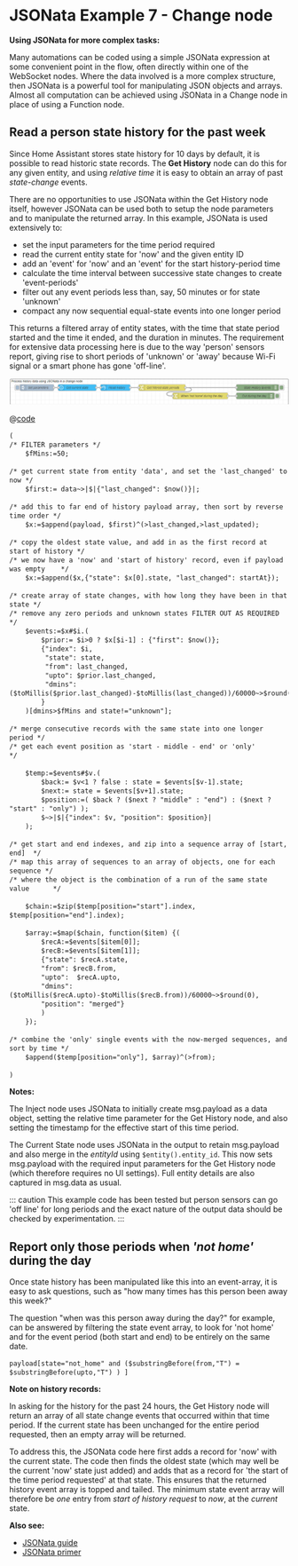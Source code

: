 # JSONata Example 7 - Change node

**Using JSONata for more complex tasks:**

Many automations can be coded using a simple JSONata expression at some convenient point in the flow, often directly within one of the WebSocket nodes. Where the data involved is a more complex structure, then JSONata is a powerful tool for manipulating JSON objects and arrays. Almost all computation can be achieved using JSONata in a Change node in place of using a Function node.

## Read a person state history for the past week

Since Home Assistant stores state history for 10 days by default, it is possible to read historic state records. The **Get History** node can do this for any given entity, and using _relative time_ it is easy to obtain an array of past _state-change_ events.

There are no opportunities to use JSONata within the Get History node itself, however JSONata can be used both to setup the node parameters and to manipulate the returned array. In this example, JSONata is used extensively to:

- set the input parameters for the time period required
- read the current entity state for 'now' and the given entity ID
- add an 'event' for 'now' and an 'event' for the start history-period time
- calculate the time interval between successive state changes to create 'event-periods'
- filter out any event periods less than, say, 50 minutes or for state 'unknown'
- compact any now sequential equal-state events into one longer period

This returns a filtered array of entity states, with the time that state period started and the time it ended, and the duration in minutes. The requirement for extensive data processing here is due to the way 'person' sensors report, giving rise to short periods of 'unknown' or 'away' because Wi-Fi signal or a smart phone has gone 'off-line'.

![screenshot](./images/jsonata_7_1.png)

@[code](@examples/cookbook/jsonata-examples/read-person-history.json)

```
(
/* FILTER parameters */
    $fMins:=50;

/* get current state from entity 'data', and set the 'last_changed' to now */
    $first:= data~>|$|{"last_changed": $now()}|;

/* add this to far end of history payload array, then sort by reverse time order */
    $x:=$append(payload, $first)^(>last_changed,>last_updated);

/* copy the oldest state value, and add in as the first record at start of history */
/* we now have a 'now' and 'start of history' record, even if payload was empty    */
    $x:=$append($x,{"state": $x[0].state, "last_changed": startAt});

/* create array of state changes, with how long they have been in that state */
/* remove any zero periods and unknown states FILTER OUT AS REQUIRED         */
    $events:=$x#$i.(
        $prior:= $i>0 ? $x[$i-1] : {"first": $now()};
        {"index": $i,
         "state": state,
         "from": last_changed,
         "upto": $prior.last_changed,
         "dmins": ($toMillis($prior.last_changed)-$toMillis(last_changed))/60000~>$round(0)
        }
    )[dmins>$fMins and state!="unknown"];

/* merge consecutive records with the same state into one longer period */
/* get each event position as 'start - middle - end' or 'only'          */

    $temp:=$events#$v.(
        $back:= $v<1 ? false : state = $events[$v-1].state;
        $next:= state = $events[$v+1].state;
        $position:=( $back ? ($next ? "middle" : "end") : ($next ? "start" : "only") );
        $~>|$|{"index": $v, "position": $position}|
    );

/* get start and end indexes, and zip into a sequence array of [start, end]  */
/* map this array of sequences to an array of objects, one for each sequence */
/* where the object is the combination of a run of the same state value      */

    $chain:=$zip($temp[position="start"].index, $temp[position="end"].index);

    $array:=$map($chain, function($item) {(
        $recA:=$events[$item[0]];
        $recB:=$events[$item[1]];
        {"state": $recA.state,
        "from": $recB.from,
        "upto":  $recA.upto,
        "dmins": ($toMillis($recA.upto)-$toMillis($recB.from))/60000~>$round(0),
        "position": "merged"}
        )
    });

/* combine the 'only' single events with the now-merged sequences, and sort by time */
    $append($temp[position="only"], $array)^(>from);

)
```

**Notes:**

The Inject node uses JSONata to initially create msg.payload as a data object, setting the relative time parameter for the Get History node, and also setting the timestamp for the effective start of this time period.

The Current State node uses JSONata in the output to retain msg.payload and also merge in the _entityId_ using `$entity().entity_id`. This now sets msg.payload with the required input parameters for the Get History node (which therefore requires no UI settings). Full entity details are also captured in msg.data as usual.

::: caution
This example code has been tested but person sensors can go 'off line' for long periods
and the exact nature of the output data should be checked by experimentation.
:::

## Report only those periods when _'not home'_ during the day

Once state history has been manipulated like this into an event-array, it is easy to ask questions, such as "how many times has this person been away this week?"

The question "when was this person away during the day?" for example, can be answered by filtering the state event array, to look for 'not home' and for the event period (both start and end) to be entirely on the same date.

```
payload[state="not_home" and ($substringBefore(from,"T") = $substringBefore(upto,"T") ) ]
```

**Note on history records:**

In asking for the history for the past 24 hours, the Get History node will return an array of all state change events that occurred within that time period. If the current state has been unchanged for the entire period requested, then an empty array will be returned.

To address this, the JSONata code here first adds a record for 'now' with the current state. The code then finds the oldest state (which may well be the current 'now' state just added) and adds that as a record for 'the start of the time period requested' at that state. This ensures that the returned history event array is topped and tailed. The minimum state event array will therefore be _one_ entry from _start of history request_ to _now_, at the _current_ state.

**Also see:**

- [JSONata guide](../guide/jsonata.md)
- [JSONata primer](../guide/jsonata-primer.md)
